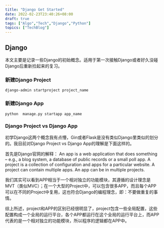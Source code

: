 ```yaml
---
title: "Django Get Started"
date: 2022-02-23T23:40:26+08:00
draft: true
tags: ["Algo","Tech","Django","Python"]
topics: ["TechBlog"]
---
```


## Django
本文主要是记录一些Django的初始概念。适用于第一次接触Django或者好久没碰Django后重新捡起来的复习。


### 新建Django Project

```shell
django-admin startproject project_name
```
### 新建Django App
```shell
python  manage.py startapp app_name
```

### Django Project vs Django App
初学Django这两个概念我有点懵，Gin或者Flask是没有类似Django里类似的划分的。我目前对Django Project vs Django App的理解是下面这样的。

首先是Django官网的解释：
An app is a web application that does something – e.g., a blog system, a database of public records or a small poll app. A project is a collection of configuration and apps for a particular website. A project can contain multiple apps. An app can be in multiple projects.

我们其实可以看到APP相当于一个相对独立的功能模块，其遵循的设计理念是MVT（类似MVC）；在一个大型的Project中，可以包含很多APP，而且每个APP可以在不同的Project中复用，这也符合Django的编程理念，即：不要做重复的事情。

综上所述，project和APP的区别已经很明显了，project包含一些全局配置，这些配置构成一个全局的运行平台，各个APP都运行在这个全局的运行平台上，而APP代表的是一个相对独立的功能模块，所以程序的逻辑都在APP中。


